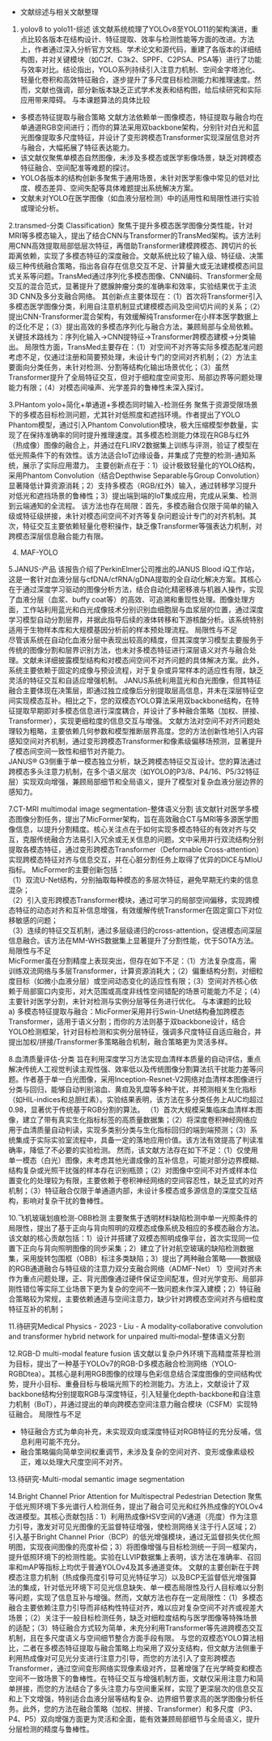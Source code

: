 - 文献综述与相关文献整理
1. yolov8 to yolo11-综述
该文献系统梳理了YOLOv8至YOLO11的架构演进，重点比较各版本在结构设计、特征提取、效率与检测性能等方面的改进。方法上，作者通过深入分析官方文档、学术论文和源代码，重建了各版本的详细结构图，并对关键模块（如C2f、C3k2、SPPF、C2PSA、PSA等）进行了功能与效率对比。结论指出，YOLO系列持续引入注意力机制、空间金字塔池化、轻量化卷积和高效特征融合，逐步提升了多尺度目标检测能力和推理速度。然而，文献也强调，部分新版本缺乏正式学术发表和结构图，给后续研究和实际应用带来障碍。
与本课题算法的具体比较  
- 多模态特征提取与融合策略
文献方法依赖单一图像模态，特征提取与融合均在单通道RGB空间进行；而你的算法采用双backbone架构，分别针对白光和蓝光图像提取多尺度特征，并设计了变形跨模态Transformer实现深层信息对齐与融合，大幅拓展了特征表达能力。
- 该文献仅聚焦单模态自然图像，未涉及多模态或医学影像场景，缺乏对跨模态特征融合、空间配准等难题的探讨。  
- YOLO各版本的结构创新多聚焦于通用场景，未针对医学影像中常见的低对比度、模态差异、空间失配等具体难题提出系统解决方案。  
- 文献未对YOLO在医学图像（如血液分层检测）中的适用性和局限性进行实验或理论分析。

2.transmed-分类
Classification》聚焦于提升多模态医学图像分类性能，针对MRI等多模态输入，提出了结合CNN与Transformer的TransMed架构。该方法利用CNN高效提取局部低层次特征，再借助Transformer建模跨模态、跨切片的长距离依赖，实现了多模态特征的深度融合。文献系统比较了输入级、特征级、决策级三种传统融合策略，指出各自存在信息交互不足、计算量大或无法建模模态间显式关系等问题。TransMed通过序列化多模态图像、CNN编码、Transformer全局交互的混合范式，显著提升了腮腺肿瘤分类的准确率和效率，实验结果优于主流3D CNN及多分支融合网络。
其创新点主要体现在：（1）首次将Transformer引入多模态医学图像分类，利用自注意机制显式建模模态间及空间切片间的关系；（2）提出CNN-Transformer混合架构，有效缓解纯Transformer在小样本医学数据上的泛化不足；（3）提出高效的多模态序列化与融合方法，兼顾局部与全局依赖。关键技术路线为：序列化输入→CNN提特征→Transformer跨模态建模→分类输出。
局限性方面，TransMed主要存在：（1）对空间不对齐等实际多模态配准问题考虑不足，仅通过注册和简要预处理，未设计专门的空间对齐机制；（2）方法主要面向分类任务，未针对检测、分割等结构化输出场景优化；（3）虽然Transformer提升了全局特征交互，但对于细粒度空间变形、局部边界等问题处理能力有限；（4）对模态间噪声、光学差异的鲁棒性未深入探讨。

3.PHantom yolo+简化+单通道+多模态同时输入-检测任务
聚焦于资源受限场景下的多模态目标检测问题，尤其针对低照度和遮挡环境。作者提出了YOLO Phantom模型，通过引入Phantom Convolution模块，极大压缩模型参数量，实现了在保持准确率的同时提升推理速度。其多模态检测能力体现在RGB与红外（热成像）图像的融合上，并通过在FLIRV2数据集上训练与评测，验证了模型在低光照条件下的有效性。该方法适合IoT边缘设备，并集成了完整的检测-通知系统，展示了实际应用潜力。
主要创新点在于：1）设计极致轻量化的YOLO结构，采用Phantom Convolution（结合Depthwise Separable与Group Convolution）显著降低计算资源消耗；2）支持多模态（RGB/红外）输入，通过转移学习提升对低光和遮挡场景的鲁棒性；3）提出端到端的IoT集成应用，完成从采集、检测到云端通知的全流程。
该方法也存在局限：首先，多模态融合仅限于简单的输入级或特征级拼接，未针对模态间空间不对齐等复杂问题设计专门的对齐机制。其次，特征交互主要依赖轻量化卷积操作，缺乏像Transformer等强表达力机制，对跨模态深层信息融合能力有限。

4. MAF-YOLO

5.JANUS-产品
该报告介绍了PerkinElmer公司推出的JANUS Blood iQ工作站，这是一套针对血液分层与cfDNA/cfRNA/gDNA提取的全自动化解决方案。其核心在于通过深度学习驱动的图像分析方法，结合自动化精密移液与机器人操作，实现了血液分层（血浆、buffy coat等）的高效、可追溯和重现性处理。图像处理方面，工作站利用蓝光和白光成像技术分别识别血细胞层与血浆层的位置，通过深度学习模型自动分割层界，并据此指导后续的液体转移和下游核酸分析。该系统特别适用于生物样本库和大规模基因分析前的样本预处理流程。
局限性与不足  
尽管该系统在自动化血液分层中表现出较高的精度，但其深度学习模型主要服务于传统的图像分割和层界识别方法，也未对多模态特征进行深层语义对齐与融合处理。文献未详细披露模型结构和对模态间空间不对齐问题的具体解决方案。此外，系统主要依赖于固定的成像与预设流程，对于复杂或异常样本的适应性有限，缺乏灵活的特征交互和自适应增强机制。
JANUS系统利用蓝光和白光图像，但其特征融合主要体现在决策层，即通过独立成像后分别提取层高信息，并未在深层特征空间实现模态互补。相比之下，您的双模态YOLO算法采用双backbone结构，在特征提取早期即对多模态信息进行深度耦合，并设计了多种融合策略（加权、拼接、Transformer），实现更细粒度的信息交互与增强。
文献方法对空间不对齐问题处理较为粗略，主要依赖几何参数和模型推断层界高度。您的方法创新性地引入内容感知空间对齐机制，通过变形跨模态Transformer和像素级偏移场预测，显著提升了模态间空间一致性和细节对齐能力。  
JANUS® G3侧重于单一模态独立分析，缺乏跨模态特征交互设计。您的算法通过跨模态多头注意力机制，在多个语义层次（如YOLO的P3/8、P4/16、P5/32特征层）实现双向增强，兼顾局部细节和全局语义，提升了模型对复杂血液分层边界的感知力。

7.CT-MRI multimodal image segmentation-整体语义分割
该文献针对医学多模态图像分割任务，提出了MicFormer架构，旨在高效融合CT与MRI等多源医学图像信息，以提升分割精度。核心关注点在于如何实现多模态特征的有效对齐与交互，克服传统融合方法易引入冗余或无关信息的问题。文中采用并行双流结构分别提取各模态特征，通过变形跨模态Transformer（Deformable Cross-attention）实现跨模态特征对齐与信息交互，并在心脏分割任务上取得了优异的DICE与MIoU指标。
MicFormer的主要创新包括：  
（1）双流U-Net结构，分别抽取每种模态的多层次特征，避免早期无约束的信息混杂；  
（2）引入变形跨模态Transformer模块，通过可学习的局部空间偏移，实现跨模态特征的动态对齐和互补信息增强，有效缓解传统Transformer在固定窗口下对位移敏感的问题；  
（3）连续的特征交互机制，通过多层级递归的cross-attention，促进模态间深层信息融合。该方法在MM-WHS数据集上显著提升了分割性能，优于SOTA方法。
局限性与不足  
MicFormer虽在分割精度上表现突出，但存在如下不足：（1）方法复杂度高，需训练双流网络与多层Transformer，计算资源消耗大；（2）偏重结构分割，对细粒度目标（如微小血液分层）或空间动态变化的适应性有限；（3）空间对齐核心依赖于局部窗口内变形，对大范围或高度非线性空间错配的场景可能能力不足；（4）主要针对医学分割，未针对检测与实例分层等任务进行优化。
与本课题的比较  
a) 多模态特征提取与融合：MicFormer采用并行Swin-Unet结构叠加跨模态Transformer，适用于语义分割；而你的方法则基于双backbone设计，结合YOLO检测框架，针对目标检测和实例分层特征，强调多尺度特征自适应融合，并提出加权/拼接/Transformer多策略融合机制，融合策略更为灵活多样。

8.血清质量评估-分类
旨在利用深度学习方法实现血清样本质量的自动评估，重点解决传统人工视觉判读主观性强、效率低以及传统图像分割算法抗干扰能力差等问题。作者基于单一白光图像，采用Inception-Resnet-V2网络对血清样本图像进行分类与回归，能够自动判别溶血、黄疸及乳糜等多种干扰，并预测相关生化指标（如HIL-indices和总胆红素）。实验结果表明，该方法在多分类任务上AUC均超过0.98，显著优于传统基于RGB分割的算法。
（1）首次大规模采集临床血清样本图像，建立了带有真实生化指标标签的高质量数据集；（2）将深度卷积神经网络应用于血清质量自动判读，实现多类别分类与生化指标回归的端到端预测；（3）系统集成于实际实验室流程中，具备一定的落地应用价值。该方法有效提高了判读准确率，降低了不必要的实验检测。
然而，该文献方法存在如下不足：（1）仅使用单一模态（白光）图像，未考虑其他光谱成像的互补信息，可能对部分边界模糊、结构复杂或光照干扰强的样本存在识别瓶颈；（2）对图像中空间不对齐或样本位置变化的处理较为有限，主要依赖于卷积神经网络的空间容忍性，缺乏显式的对齐机制；（3）特征融合仅限于单通道内部，未设计多模态或多源信息的深度交互结构，影响对复杂干扰的鲁棒性。


10.飞机玻璃划痕检测-OBB检测
主要聚焦于透明材料缺陷检测中单一光照条件的局限性，提出了基于正向与背向照明的双模态成像系统及相应的多模态融合方法。该文献的核心贡献包括：1）设计并搭建了双模态照明成像平台，首次实现同一位置下正向与背向照明图像的同步采集；2）建立了针对航空玻璃的缺陷检测数据集，采用旋转包围框（OBB）标注多类缺陷；3）提出了两种融合策略——数据级的RGB通道融合与特征级的注意力双分支融合网络（ADMF-Net）
1）空间对齐未作为重点问题处理，正、背光图像通过硬件保证空间配准，但对光学变形、局部非刚性错位等实际工业场景下更为复杂的空间不一致问题未作深入建模；2）特征融合策略较为常规，主要依赖通道与空间注意力，缺少针对跨模态空间对齐与细粒度特征互补的机制；

11.待研究Medical Physics - 2023 - Liu - A modality‐collaborative convolution and transformer hybrid network for unpaired multi‐modal-整体语义分割

12.RGB-D multi-modal feature fusion
该文献以复杂户外环境下高精度茶芽检测为目标，提出了一种基于YOLOv7的RGB-D多模态融合检测网络（YOLO-RGBDtea）。其核心是利用RGB图像的纹理与色彩信息结合深度图像的空间结构优势，提升小目标、重叠目标与极端光照下的检测能力。方法上，文献设计了双backbone结构分别提取RGB与深度特征，引入轻量化depth-backbone和自注意力机制（BoT），并通过提出的单向跨模态空间注意力融合模块（CSFM）实现特征融合。
局限性与不足  
- 特征融合方式为单向补充，未实现双向或深度特征对RGB特征的充分反哺，信息利用可能不充分。
- 融合策略偏向简单空间权重调节，未涉及复杂的空间对齐、变形或像素级校正，难以处理大尺度空间不对齐。

13.待研究-Multi-modal semantic image segmentation

14.Bright Channel Prior Attention for Multispectral Pedestrian Detection
聚焦于低光照环境下多光谱行人检测任务，提出了融合可见光和红外热成像的YOLOv4改进模型。其核心贡献包括：1）利用热成像HSV空间的V通道（亮度）作为注意力引导，激发对可见光图像的无监督特征增强，使检测网络关注于行人区域；2）引入基于Bright Channel Prior（BCP）的低光增强模块，通过无监督损失优化照明图，实现夜间图像的亮度补偿；3）将图像增强与目标检测统一于同一框架内，提升低照环境下的检测性能。实验在LLVIP数据集上表明，该方法在准确率、召回率和mAP等指标上均优于普通YOLOv4及其多通道变体。
文献的主要创新在于跨模态注意力机制（热成像亮度引导可见光特征学习）以及BCP无监督低光增强算法的集成，针对低光环境下可见光信息缺失、单一模态局限性及行人目标难以分割等问题，实现了信息互补与增强。然而，文献方法也存在一定局限性：（1）多模态融合主要依赖注意力引导而非结构性特征对齐，难以应对复杂空间不对齐或视差大场景；（2）关注于一般目标检测任务，缺乏对细粒度结构与医学图像等特殊场景的适配；（3）特征融合方式较为简单，未充分利用Transformer等先进跨模态交互机制，且在多尺度语义与空间细节整合方面手段有限。
与您的双模态YOLO算法相比，二者在多模态特征提取与融合策略上均采用了双分支结构，但文献方法侧重于利用热成像对可见光分支进行注意力引导，而您的方法引入了变形跨模态Transformer，通过空间变形网络实现像素级对齐，显著增强了在光学畸变和模态空间不一致场景下的鲁棒性。在特征交互与增强机制方面，文献仅采用注意力和简单拼接，而您的方法结合了多头注意力与空间重采样，实现了更深层次的信息交互和上下文增强，特别适合血液分层等结构复杂、边界细节要求高的医学图像分析任务。此外，您的方法在融合策略（加权、拼接、Transformer）和多尺度（P3、P4、P5）双向增强方面更为灵活和全面，能有效兼顾局部细节与全局语义，提升分层检测的精度与鲁棒性。